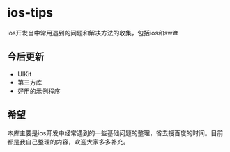 # ios-tips
ios开发当中常用遇到的问题和解决方法的收集，包括ios和swift


## 今后更新

-  UIKit
-  第三方库
-  好用的示例程序

## 希望

本库主要是ios开发中经常遇到的一些基础问题的整理，省去搜百度的时间。目前都是我自己整理的内容，欢迎大家多多补充。